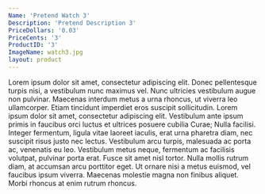 ```yaml
---
Name: 'Pretend Watch 3'
Description: 'Pretend Description 3'
PriceDollars: '0.03'
PriceCents: '3'
ProductID: '3'
ImageName: watch3.jpg
layout: product
---
```

Lorem ipsum dolor sit amet, consectetur adipiscing elit. Donec pellentesque turpis nisi, a vestibulum nunc maximus vel. Nunc ultricies vestibulum augue non pulvinar. Maecenas interdum metus a urna rhoncus, ut viverra leo ullamcorper. Etiam tincidunt imperdiet eros suscipit sollicitudin. Lorem ipsum dolor sit amet, consectetur adipiscing elit. Vestibulum ante ipsum primis in faucibus orci luctus et ultrices posuere cubilia Curae; Nulla facilisi. Integer fermentum, ligula vitae laoreet iaculis, erat urna pharetra diam, nec suscipit risus justo nec lectus. Vestibulum arcu turpis, malesuada ac porta ac, venenatis eu leo. Vestibulum metus neque, fermentum ac facilisis volutpat, pulvinar porta erat. Fusce sit amet nisl tortor. Nulla mollis rutrum diam, at accumsan arcu porttitor eget. Ut ornare nisi a metus euismod, vel faucibus ipsum viverra. Maecenas molestie magna non finibus aliquet. Morbi rhoncus at enim rutrum rhoncus.